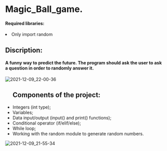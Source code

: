 <h1> Magic_Ball_game. </h1>
<h4>Required libraries:</h3>
<li>Only import random<h4>
<h2> Discription: </h2>
<h4> A funny way to predict the future. 
  The program should ask the user to ask a question in order to randomly answer it. </h4>
  
  ![2021-12-09_22-00-36](https://user-images.githubusercontent.com/93006805/145459103-785fd324-8f9e-4f0d-b786-9c212b8fbd31.png)
  
<ul><h2>Components of the project:</h2>
<li>Integers (int type);</li>
<li>Variables;</li>
<li>Data input/output (input() and print() functions);</li>
<li>Conditional operator (if/elif/else);</li>
<li>While loop;</li>
<li>Working with the random module to generate random numbers.</li>
</ul>
  
![2021-12-09_21-55-34](https://user-images.githubusercontent.com/93006805/145458370-8ee11371-a260-4b7b-8f40-bea30ca882b0.png)


